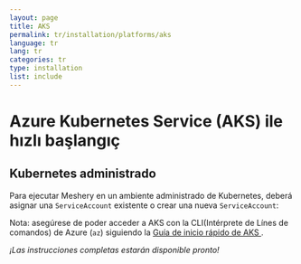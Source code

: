 ```yaml
---
layout: page
title: AKS
permalink: tr/installation/platforms/aks
language: tr
lang: tr
categories: tr
type: installation
list: include
---
```


# Azure Kubernetes Service (AKS) ile hızlı başlangıç

## Kubernetes administrado

Para ejecutar Meshery en un ambiente administrado de Kubernetes, deberá asignar una `ServiceAccount` existente o crear una nueva `ServiceAccount`:

Nota: asegúrese de poder acceder a AKS con la CLI(Intérprete de Línes de comandos) de Azure (`az`) siguiendo la <a href="https://docs.microsoft.com/es-es/azure/aks/" target="_blank"> Guía de inicio rápido de AKS </a>.

_¡Las instrucciones completas estarán disponible pronto!_
